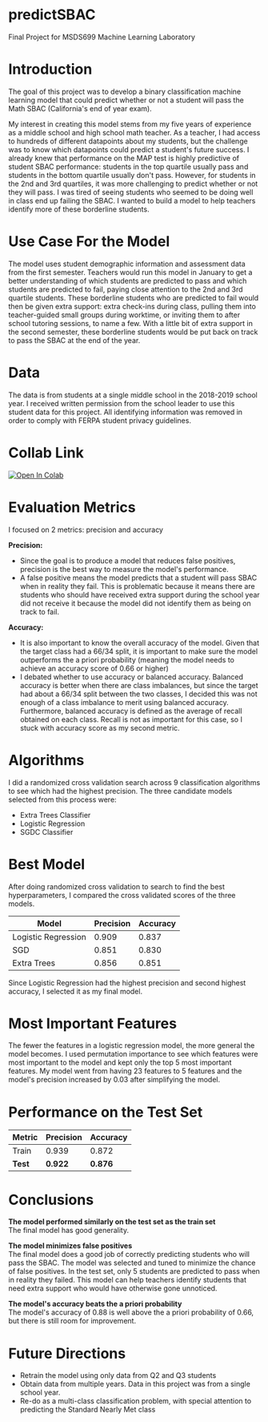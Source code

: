# predictSBAC
Final Project for MSDS699 Machine Learning Laboratory

# Introduction
The goal of this project was to develop a binary classification machine learning model that could predict whether or not a student will pass the Math SBAC (California's end of year exam). 

My interest in creating this model stems from my five years of experience as a middle school and high school math teacher. As a teacher, I had access to hundreds of different datapoints about my students, but the challenge was to know which datapoints could predict a student's future success. I already knew that performance on the MAP test is highly predictive of student SBAC performance: students in the top quartile usually pass and students in the bottom quartile usually don't pass. However, for students in the 2nd and 3rd quartiles, it was more challenging to predict whether or not they will pass. I was tired of seeing students who seemed to be doing well in class end up failing the SBAC. I wanted to build a model to help teachers identify more of these borderline students. 

# Use Case For the Model

The model uses student demographic information and assessment data from the first semester. Teachers would run this model in January to get a better understanding of which students are predicted to pass and which students are predicted to fail, paying close attention to the 2nd and 3rd quartile students. These borderline students who are predicted to fail would then be given extra support: extra check-ins during class, pulling them into teacher-guided small groups during worktime, or inviting them to after school tutoring sessions, to name a few. With a little bit of extra support in the second semester, these borderline students would be put back on track to pass the SBAC at the end of the year. 

# Data
The data is from students at a single middle school in the 2018-2019 school year. I received written permission from the school leader to use this student data for this project. All identifying information was removed in order to comply with FERPA student privacy guidelines. 

# Collab Link
[![Open In Colab](https://colab.research.google.com/assets/colab-badge.svg)](https://colab.research.google.com/github/amtan20/predictSBAC/blob/main/Final_Notebook.ipynb)


# Evaluation Metrics 
I focused on 2 metrics: precision and accuracy

**Precision:** 
- Since the goal is to produce a model that reduces false positives, precision is the best way to measure the model's performance.
- A false positive means the model predicts that a student will pass SBAC when in reality they fail. This is problematic because it means there are students who should have received extra support during the school year did not receive it because the model did not identify them as being on track to fail.

**Accuracy:** 
- It is also important to know the overall accuracy of the model. Given that the target class had a 66/34 split, it is important to make sure the model outperforms the a priori probability (meaning the model needs to achieve an accuracy score of 0.66 or higher)
- I debated whether to use accuracy or balanced accuracy. Balanced accuracy is better when there are class imbalances, but since the target had about a 66/34 split between the two classes, I decided this was not enough of a class imbalance to merit using balanced accuracy. Furthermore, balanced accuracy is defined as the average of recall obtained on each class. Recall is not as important for this case, so I stuck with accuracy score as my second metric.


# Algorithms 
I did a randomized cross validation search across 9 classification algorithms to see which had the highest precision. The three candidate models selected from this process were:
- Extra Trees Classifier
- Logistic Regression
- SGDC Classifier 

# Best Model 
After doing randomized cross validation to search to find the best hyperparameters, I compared the cross validated scores of the three models. 

Model | Precision | Accuracy
--- | --- | ---
Logistic Regression | 0.909 | 0.837
SGD | 0.851 | 0.830
Extra Trees | 0.856 | 0.851

Since Logistic Regression had the highest precision and second highest accuracy, I selected it as my final model. 

# Most Important Features  
The fewer the features in a logistic regression model, the more general the model becomes. I used permutation importance to see which features were most important to the model and kept only the top 5 most important features. My model went from having 23 features to 5 features and the model's precision increased by 0.03 after simplifying the model. 

# Performance on the Test Set 
 Metric | Precision | Accuracy
--- | --- | ---
Train | 0.939 | 0.872
**Test** | **0.922** | **0.876**


# Conclusions 
**The model performed similarly on the test set as the train set**
<br>The final model has good generality. 

**The model minimizes false positives**
<br>The final model does a good job of correctly predicting students who will pass the SBAC. The model was selected and tuned to minimize the chance of false positives. In the test set, only 5 students are predicted to pass when in reality they failed. This model can help teachers identify students that need extra support who would have otherwise gone unnoticed.

**The model's accuracy beats the a priori probability**
<br> The model's accuracy of 0.88 is well above the a priori probability of 0.66, but there is still room for improvement.

# Future Directions 
- Retrain the model using only data from Q2 and Q3 students
- Obtain data from multiple years. Data in this project was from a single school year. 
- Re-do as a multi-class classification problem, with special attention to predicting the Standard Nearly Met class 

